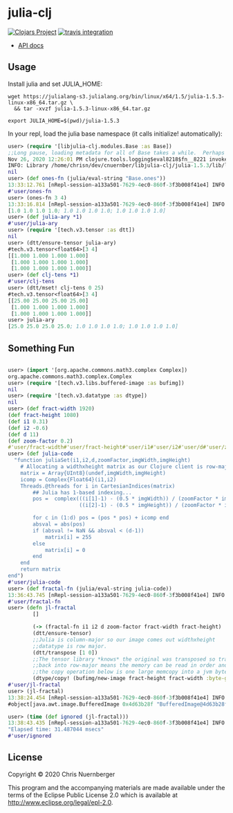 # julia-clj

[![Clojars Project](https://img.shields.io/clojars/v/cnuernber/libjulia-clj.svg)](https://clojars.org/cnuernber/libjulia-clj)
[![travis integration](https://travis-ci.com/cnuernber/libjulia-clj.svg?branch=master)](https://travis-ci.com/cnuernber/libjulia-clj)


* [API docs](https://cnuernber.github.io/libjulia-clj/)

## Usage

Install julia and set JULIA_HOME:

```console
wget https://julialang-s3.julialang.org/bin/linux/x64/1.5/julia-1.5.3-linux-x86_64.tar.gz \
  && tar -xvzf julia-1.5.3-linux-x86_64.tar.gz

export JULIA_HOME=$(pwd)/julia-1.5.3
```

In your repl, load the julia base namespace (it calls initialize! automatically):

```clojure
user> (require '[libjulia-clj.modules.Base :as Base])
;;Long pause, loading metadata for all of Base takes a while.  Perhaps better to write a concrete namespace....
Nov 26, 2020 12:26:01 PM clojure.tools.logging$eval8218$fn__8221 invoke
INFO: Library /home/chrisn/dev/cnuernber/libjulia-clj/julia-1.5.3/lib/libjulia.so found at [:system "/home/chrisn/dev/cnuernber/libjulia-clj/julia-1.5.3/lib/libjulia.so"]
nil
user> (def ones-fn (julia/eval-string "Base.ones"))
13:33:12.761 [nRepl-session-a133a501-7629-4ec0-860f-3f3b008f41e4] INFO libjulia-clj.impl.base - Rooting address  0x00007FA724A39E40
#'user/ones-fn
user> (ones-fn 3 4)
13:33:16.814 [nRepl-session-a133a501-7629-4ec0-860f-3f3b008f41e4] INFO libjulia-clj.impl.base - Rooting address  0x00007FA71B29F2F0
[1.0 1.0 1.0 1.0; 1.0 1.0 1.0 1.0; 1.0 1.0 1.0 1.0]
user> (def julia-ary *1)
#'user/julia-ary
user> (require '[tech.v3.tensor :as dtt])
nil
user> (dtt/ensure-tensor julia-ary)
#tech.v3.tensor<float64>[3 4]
[[1.000 1.000 1.000 1.000]
 [1.000 1.000 1.000 1.000]
 [1.000 1.000 1.000 1.000]]
user> (def clj-tens *1)
#'user/clj-tens
user> (dtt/mset! clj-tens 0 25)
#tech.v3.tensor<float64>[3 4]
[[25.00 25.00 25.00 25.00]
 [1.000 1.000 1.000 1.000]
 [1.000 1.000 1.000 1.000]]
user> julia-ary
[25.0 25.0 25.0 25.0; 1.0 1.0 1.0 1.0; 1.0 1.0 1.0 1.0]
```

## Something Fun

```clojure

user> (import '[org.apache.commons.math3.complex Complex])
org.apache.commons.math3.complex.Complex
user> (require '[tech.v3.libs.buffered-image :as bufimg])
nil
user> (require '[tech.v3.datatype :as dtype])
nil
user> (def fract-width 1920)
(def fract-height 1080)
(def i1 0.31)
(def i2 -0.6)
(def d 11)
(def zoom-factor 0.2)
#'user/fract-width#'user/fract-height#'user/i1#'user/i2#'user/d#'user/zoom-factor
user> (def julia-code
  "function juliaSet(i1,i2,d,zoomFactor,imgWidth,imgHeight)
    # Allocating a widthxheight matrix as our Clojure client is row-major
    matrix = Array{UInt8}(undef,imgWidth,imgHeight)
    icomp = Complex{Float64}(i1,i2)
    Threads.@threads for i in CartesianIndices(matrix)
        ## Julia has 1-based indexing...
        pos =  complex(((i[1]-1) - (0.5 * imgWidth)) / (zoomFactor * imgWidth),
                       ((i[2]-1) - (0.5 * imgHeight)) / (zoomFactor * imgHeight))

        for c in (1:d) pos = (pos * pos) + icomp end
        absval = abs(pos)
        if (absval != NaN && absval < (d-1))
            matrix[i] = 255
        else
            matrix[i] = 0
        end
    end
    return matrix
end")
#'user/julia-code
user> (def fractal-fn (julia/eval-string julia-code))
13:36:43.745 [nRepl-session-a133a501-7629-4ec0-860f-3f3b008f41e4] INFO libjulia-clj.impl.base - Rooting address  0x00007FA71B470030
#'user/fractal-fn
user> (defn jl-fractal
        []

        (-> (fractal-fn i1 i2 d zoom-factor fract-width fract-height)
        (dtt/ensure-tensor)
        ;;Julia is column-major so our image comes out widthxheight
        ;;datatype is row major.
        (dtt/transpose [1 0])
        ;;The tensor library *knows* the original was transposed so transposing the result
        ;;back into row-major means the memory can be read in order and thus
        ;;the copy operation below is one large memcopy into a jvm byte array.
        (dtype/copy! (bufimg/new-image fract-height fract-width :byte-gray))))
#'user/jl-fractal
user> (jl-fractal)
13:38:24.454 [nRepl-session-a133a501-7629-4ec0-860f-3f3b008f41e4] INFO libjulia-clj.impl.base - Rooting address  0x00007FA71C3402E0
#object[java.awt.image.BufferedImage 0x4d63b28f "BufferedImage@4d63b28f: type = 10 ColorModel: #pixelBits = 8 numComponents = 1 color space = java.awt.color.ICC_ColorSpace@2703464d transparency = 1 has alpha = false isAlphaPre = false ByteInterleavedRaster: width = 1920 height = 1080 #numDataElements 1 dataOff[0] = 0"]

user> (time (def ignored (jl-fractal)))
13:38:43.435 [nRepl-session-a133a501-7629-4ec0-860f-3f3b008f41e4] INFO libjulia-clj.impl.base - Rooting address  0x00007FA71C4D81F0
"Elapsed time: 31.487044 msecs"
#'user/ignored
```


## License

Copyright © 2020 Chris Nuernberger

This program and the accompanying materials are made available under the
terms of the Eclipse Public License 2.0 which is available at
http://www.eclipse.org/legal/epl-2.0.
